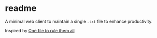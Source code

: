 # readme

A minimal web client to maintain a single `.txt` file to enhance productivity.

Inspired by [One file to rule them all](https://jeffhuang.com/productivity_text_file/)
